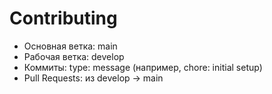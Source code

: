# Contributing
- Основная ветка: main
- Рабочая ветка: develop
- Коммиты: type: message (например, chore: initial setup)
- Pull Requests: из develop → main
